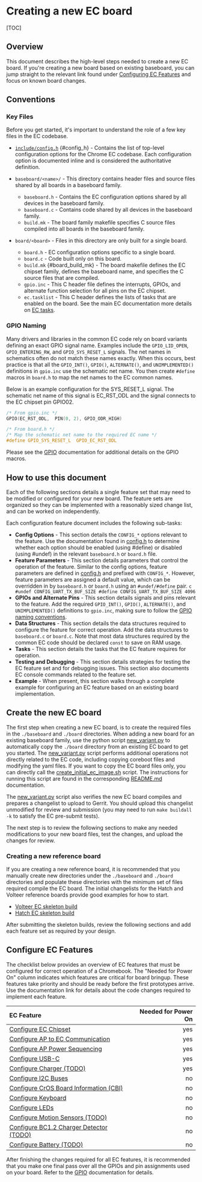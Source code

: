# Creating a new EC board

[TOC]

## Overview

This document describes the high-level steps needed to create a new EC board. If
you're creating a new board based on existing baseboard, you can jump straight
to the relevant link found under
[Configuring EC Features](#Configure-EC-Features) and focus on known board
changes.

## Conventions

### Key Files

Before you get started, it's important to understand the role of a few key files
in the EC codebase.

-   [`include/config.h`](../include/config.h) {#config_h} - Contains the list of
    top-level configuration options for the Chrome EC codebase. Each
    configuration option is documented inline and is considered the
    authoritative definition.

-   `baseboard/<name>/` - This directory contains header files and source files
    shared by all boards in a baseboard family.

    -   `baseboard.h` - Contains the EC configuration options shared by all
        devices in the baseboard family.
    -   `baseboard.c` - Contains code shared by all devices in the baseboard
        family.
    -   `build.mk` - The board family makefile specifies C source files compiled
        into all boards in the baseboard family.

-   `board/<board>` - Files in this directory are only built for a single board.

    -   `board.h` - EC configuration options specific to a single board.
    -   `board.c` - Code built only on this board.
    -   `build.mk` {#board_build_mk} - The board makefile defines the EC chipset
        family, defines the baseboard name, and specifies the C source files
        that are compiled.
    -   `gpio.inc` - This C header file defines the interrupts, GPIOs, and
        alternate function selection for all pins on the EC chipset.
    -   `ec.tasklist` - This C header defines the lists of tasks that are
        enabled on the board. See the main EC documentation more details on
        [EC tasks].

### GPIO Naming

Many drivers and libraries in the common EC code rely on board variants defining
an exact GPIO signal name. Examples include the `GPIO_LID_OPEN`,
`GPIO_ENTERING_RW`, and `GPIO_SYS_RESET_L` signals. The net names in schematics
often do not match these names exactly. When this occurs, best practice is that
all the `GPIO_INT()`, `GPIO()`, `ALTERNATE()`, and `UNIMPLEMENTED()` definitions
in `gpio.inc` use the schematic net name. You then create `#define` macros in
`board.h` to map the net names to the EC common names.

Below is an example configuration for the SYS_RESET_L signal. The schematic net
name of this signal is EC_RST_ODL and the signal connects to the EC chipset pin
GPIO02.

```c
/* From gpio.inc */
GPIO(EC_RST_ODL,  PIN(0, 2), GPIO_ODR_HIGH)

/* From board.h */
/* Map the schematic net name to the required EC name */
#define GPIO_SYS_RESET_L  GPIO_EC_RST_ODL
```

Please see the [GPIO](./configuration/gpio.md) documentation for additional
details on the GPIO macros.

## How to use this document

Each of the following sections details a single feature set that may need to be
modified or configured for your new board. The feature sets are organized so
they can be implemented with a reasonably sized change list, and can be worked
on independently.

Each configuration feature document includes the following sub-tasks:

-   **Config Options** - This section details the `CONFIG_*` options relevant to
    the feature. Use the documentation found in [config.h] to determine whether
    each option should be enabled (using #define) or disabled (using #undef) in
    the relevant `baseboard.h` or `board.h` file.
-   **Feature Parameters** - This section details parameters that control the
    operation of the feature. Similar to the config options, feature parameters
    are defined in [config.h] and prefixed with `CONFIG_*`. However, feature
    parameters are assigned a default value, which can be overridden in by
    `baseboard.h` or `board.h` using an `#undef/#define` pair. `c #undef
    CONFIG_UART_TX_BUF_SIZE #define CONFIG_UART_TX_BUF_SIZE 4096`
-   **GPIOs and Alternate Pins** - This section details signals and pins
    relevant to the feature. Add the required `GPIO_INT()`, `GPIO()`,
    `ALTERNATE()`, and `UNIMPLEMENTED()` definitions to `gpio.inc`, making sure
    to follow the [GPIO naming conventions].
-   **Data Structures** - This section details the data structures required to
    configure the feature for correct operation. Add the data structures to
    `baseboard.c` or `board.c`. Note that most data structures required by the
    common EC code should be declared `const` to save on RAM usage.
-   **Tasks** - This section details the tasks that the EC feature requires for
    operation.
-   **Testing and Debugging** - This section details strategies for testing the
    EC feature set and for debugging issues. This section also documents EC
    console commands related to the feature set.
-   **Example** - When present, this section walks through a complete example
    for configuring an EC feature based on an existing board implementation.

## Create the new EC board

The first step when creating a new EC board, is to create the required files in
the `./baseboard` and `./board` directories. When adding a new board for an
existing baseboard family, use the python script [new_variant.py] to
automatically copy the `./board` directory from an existing EC board to get you
started. The [new_variant.py] script performs additional operations not directly
related to the EC code, including copying coreboot files and modifying the yaml
files. If you want to copy the EC board files only, you can directly call the
[create_initial_ec_image.sh] script. The instructions for running this script
are found in the corresponding [README.md] documentation.

The [new_variant.py] script also verifies the new EC board compiles and prepares
a changelist to upload to Gerrit. You should upload this changelist unmodified
for review and submission (you may need to run `make buildall -k` to satisfy the
EC pre-submit tests).

The next step is to review the following sections to make any needed
modifications to your new board files, test the changes, and upload the changes
for review.

### Creating a new reference board

If you are creating a new reference board, it is recommended that you manually
create new directories under the `./baseboard` and `./board` directories and
populate these directories with the minimum set of files required compile the EC
board. The initial changelists for the Hatch and Volteer reference boards
provide good examples for how to start.

*   [Volteer EC skeleton build]
*   [Hatch EC skeleton build]

After submitting the skeleton builds, review the following sections and add each
feature set as required by your design.

## Configure EC Features

The checklist below provides an overview of EC features that must be configured
for correct operation of a Chromebook. The "Needed for Power On" column
indicates which features are critical for board bringup. These features take
priority and should be ready before the first prototypes arrive. Use the
documentation link for details about the code changes required to implement each
feature.

EC Feature                                                                  | Needed for Power On
:-------------------------------------------------------------------------- | ------------------:
[Configure EC Chipset](./configuration/ec_chipset.md)                       | yes
[Configure AP to EC Communication](./configuration/config_ap_to_ec_comm.md) | yes
[Configure AP Power Sequencing](./configuration/ap_power_sequencing.md)     | yes
[Configure USB-C](./usb-c.md)                                               | yes
[Configure Charger (TODO)](./configuration/template.md)                     | yes
[Configure I2C Buses](./configuration/i2c.md)                               | no
[Configure CrOS Board Information (CBI)](./configuration/cbi.md)            | no
[Configure Keyboard](./configuration/keyboard.md)                           | no
[Configure LEDs](./configuration/leds.md)                                   | no
[Configure Motion Sensors (TODO)](./configuration/motion_sensors.md)        | no
[Configure BC1.2 Charger Detector (TODO)](./configuration/template.md)      | no
[Configure Battery (TODO)](./configuration/template.md)                     | no

After finishing the changes required for all EC features, it is recommended that
you make one final pass over all the GPIOs and pin assignments used on your
board. Refer to the [GPIO](./configuration/gpio.md) documentation for details.

[README.md]:https://chromium.googlesource.com/chromiumos/platform/dev-util/+/master/contrib/variant/README.md
[new_variant.py]:https://chromium.googlesource.com/chromiumos/platform/dev-util/+/master/contrib/variant/new_variant.py
[create_initial_ec_image.sh]:https://chromium.googlesource.com/chromiumos/platform/dev-util/+/master/contrib/variant/create_initial_ec_image.sh
[Volteer EC skeleton build]:https://chromium-review.googlesource.com/c/chromiumos/platform/ec/+/1758532
[Hatch EC skeleton build]:https://chromium-review.googlesource.com/c/chromiumos/platform/ec/+/1377569/
[config.h]: ./new_board_checklist.md#config_h
[EC tasks]: ../README.md#Tasks
[GPIO naming conventions]: ./new_board_checklist.md#GPIO-Naming
